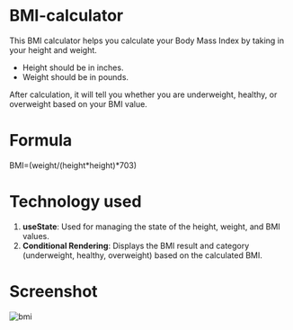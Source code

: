 # BMI-calculator
This BMI calculator helps you calculate your Body Mass Index by taking in your height and weight. 
- Height should be in inches.
- Weight should be in pounds.

After calculation, it will tell you whether you are underweight, healthy, or overweight based on your BMI value.

# Formula
BMI=(weight/(height*height)*703)

# Technology used
1. **useState**: Used for managing the state of the height, weight, and BMI values.
2. **Conditional Rendering**: Displays the BMI result and category (underweight, healthy, overweight) based on the calculated BMI.
 
# Screenshot 
<img width="auto" height="auto" alt="bmi" src="https://github.com/user-attachments/assets/bf709629-ac2a-47b1-8d41-56e38de30f27" />

